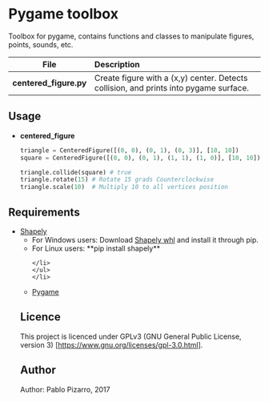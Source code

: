 # Pygame toolbox
Toolbox for pygame, contains functions and classes to manipulate figures, points, sounds, etc.

| File | Description |
| :-: | :-- |
| **centered_figure.py** | Create figure with a (x,y) center. Detects collision, and prints into pygame surface. |

## Usage

- **centered_figure**

    ```python
    triangle = CenteredFigure([(0, 0), (0, 1), (0, 3)], [10, 10])
    square = CenteredFigure([(0, 0), (0, 1), (1, 1), (1, 0)], [10, 10])

    triangle.collide(square) # true
    triangle.rotate(15) # Rotate 15 grads Counterclockwise
    triangle.scale(10)  # Multiply 10 to all vertices position
    ```
    
## Requirements
<ul>
    <li><a href="https://pypi.python.org/pypi/Shapely">Shapely</a>
    <ul>
    <li>For Windows users: Download <a href="http://www.lfd.uci.edu/~gohlke/pythonlibs/#shapely">Shapely whl</a> and install it through pip.
    </li>
    <li>For Linux users: **pip install shapely**
    


    </li>
    </ul>
    </li>
</ul>

- <a href="http://www.pygame.org/download.shtml">Pygame</a>


## Licence
This project is licenced under GPLv3 (GNU General Public License, version 3) [https://www.gnu.org/licenses/gpl-3.0.html].

## Author
Author: Pablo Pizarro, 2017<br>
